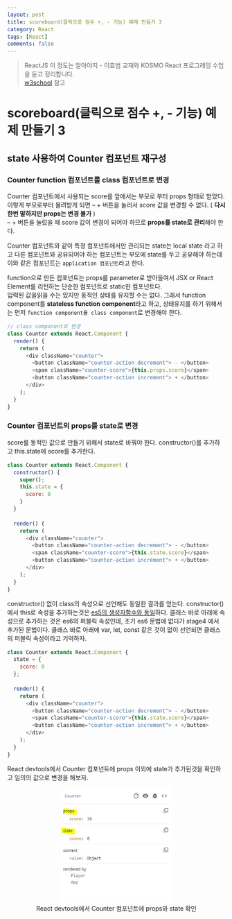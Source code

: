 ```yaml
---
layout: post
title: scoreboard(클릭으로 점수 +, - 기능) 예제 만들기 3
category: React
tags: [React]
comments: false
---
```

> ReactJS 이 정도는 알아야지 - 이효범 교재와 KOSMO React 프로그래밍 수업을 듣고 정리합니다.  
> [w3school](https://www.w3schools.com) 참고

# scoreboard(클릭으로 점수 +, - 기능) 예제 만들기 3

## state 사용하여 Counter 컴포넌트 재구성

### Counter function 컴포넌트를 class 컴포넌트로 변경

Counter 컴포넌트에서 사용되는 score를 앞에서는 부모로 부터 props 형태로 받았다. 이렇게 부모로부터 물려받게 되면 – + 버튼을 눌러서 score 값을 변경할 수 없다. ( **다시 한번 말하지만 props는 변경 불가** )  
– + 버튼을 눌렀을 때 score 값이 변경이 되어야 하므로 **props를 state로 관리**해야 한다.  
  
Counter 컴포넌트와 같이 특정 컴포넌트에서만 관리되는 state는 local state 라고 하고 다른 컴포넌트와 공유되어야 하는 컴포넌트는 부모에 state를 두고 공유해야 하는데 이와 같은 컴포넌트는 `application 컴포넌트`라고 한다.

function으로 만든 컴포넌트는 props를 parameter로 받아들여서 JSX or React Element를 리턴하는 단순한 컴포넌트로 static한 컴포넌트다.  
입력된 값을읽을 수는 있지만 동적인 상태를 유지할 수는 없다. 그래서 function component를 **stateless function component**라고 하고, 상태유지를 하기 위해서는 먼저 `function component를 class component`로 변경해야 한다.

```javascript
// class component로 변경
class Counter extends React.Component {
  render() {
    return (
      <div className="counter">
        <button className="counter-action decrement"> - </button>
        <span className="counter-score">{this.props.score}</span>
        <button className="counter-action increment"> + </button>
      </div>
    );
  }
}
```

### Counter 컴포넌트의 props를 state로 변경

score를 동적인 값으로 만들기 위해서 state로 바꿔야 한다. constructor()를 추가하고 this.state에 score를 추가한다.

```javascript
class Counter extends React.Component {
  constructor() {
    super();
    this.state = {
      score: 0
    }
  }
  
  render() {
    return (
      <div className="counter">
        <button className="counter-action decrement"> - </button>
        <span className="counter-score">{this.state.score}</span>
        <button className="counter-action increment"> + </button>
      </div>
    );
  }
}
```

constructor() 없이 class의 속성으로 선언해도 동일한 결과를 얻는다. constructor()에서 this로 속성을 추가하는것은 <u>es5의 생성자함수와 동일</u>하다. 
클래스 바로 아래에 속성으로 추가하는 것은 es6의 퍼블릭 속성인데, 초기 es6 문법에 없다가 stage4 에서 추가된 문법이다. 클래스 바로 아래에 var, let, const 같은 것이 없이 선언되면 클래스의 퍼블릭 속성이라고 기억하자.

```javascript
class Counter extends React.Component {
  state = {
    score: 0
  };
  
  render() {
    return (
      <div className="counter">
        <button className="counter-action decrement"> - </button>
        <span className="counter-score">{this.state.score}</span>
        <button className="counter-action increment"> + </button>
      </div>
    );
  }
}
```

React devtools에서 Counter 컴포넌트에 props 이외에 state가 추가된것을 확인하고 임의의 값으로 변경을 해보자.

<center>
<figure>
<img src="/assets/post-img/react/state-check.jpg" alt="" width="255">
<figcaption>React devtools에서 Counter 컴포넌트에 props와 state 확인</figcaption>
</figure>
</center>
